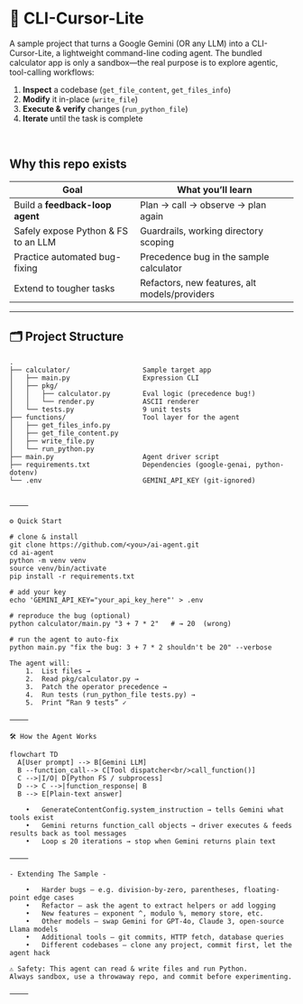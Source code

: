 # 🧠 CLI-Cursor-Lite 

A sample project that turns a Google Gemini (OR any LLM) into a CLI-Cursor-Lite, a lightweight command-line coding agent. The bundled calculator app is only a sandbox—the real purpose is to explore agentic, tool-calling workflows:

1. **Inspect** a codebase (`get_file_content`, `get_files_info`)
2. **Modify** it in-place (`write_file`)
3. **Execute & verify** changes (`run_python_file`)
4. **Iterate** until the task is complete

&nbsp;

## Why this repo exists

| Goal | What you’ll learn |
|------|-------------------|
| Build a **feedback-loop agent** | Plan → call → observe → plan again |
| Safely expose Python & FS to an LLM | Guardrails, working directory scoping |
| Practice automated bug-fixing | Precedence bug in the sample calculator |
| Extend to tougher tasks | Refactors, new features, alt models/providers |

---

## 🗂️ Project Structure

```text
.
├── calculator/                  Sample target app
│   ├── main.py                  Expression CLI
│   ├── pkg/
│   │   ├── calculator.py        Eval logic (precedence bug!)
│   │   └── render.py            ASCII renderer
│   └── tests.py                 9 unit tests
├── functions/                   Tool layer for the agent
│   ├── get_files_info.py
│   ├── get_file_content.py
│   ├── write_file.py
│   └── run_python.py
├── main.py                      Agent driver script
├── requirements.txt             Dependencies (google-genai, python-dotenv)
└── .env                         GEMINI_API_KEY (git-ignored)


⸻

⚙️ Quick Start

# clone & install
git clone https://github.com/<you>/ai-agent.git
cd ai-agent
python -m venv venv
source venv/bin/activate
pip install -r requirements.txt

# add your key
echo 'GEMINI_API_KEY="your_api_key_here"' > .env

# reproduce the bug (optional)
python calculator/main.py "3 + 7 * 2"   # → 20  (wrong)

# run the agent to auto-fix
python main.py "fix the bug: 3 + 7 * 2 shouldn't be 20" --verbose

The agent will:
	1.	List files →
	2.	Read pkg/calculator.py →
	3.	Patch the operator precedence →
	4.	Run tests (run_python_file tests.py) →
	5.	Print “Ran 9 tests” ✓

⸻

🛠️ How the Agent Works

flowchart TD
  A[User prompt] --> B[Gemini LLM]
  B --function_call--> C[Tool dispatcher<br/>call_function()]
  C -->|I/O| D[Python FS / subprocess]
  D --> C -->|function_response| B
  B --> E[Plain-text answer]

	•	GenerateContentConfig.system_instruction → tells Gemini what tools exist
	•	Gemini returns function_call objects → driver executes & feeds results back as tool messages
	•	Loop ≤ 20 iterations → stop when Gemini returns plain text

⸻

- Extending The Sample -

	•	Harder bugs – e.g. division-by-zero, parentheses, floating-point edge cases
	•	Refactor – ask the agent to extract helpers or add logging
	•	New features – exponent ^, modulo %, memory store, etc.
	•	Other models – swap Gemini for GPT-4o, Claude 3, open-source Llama models
	•	Additional tools – git commits, HTTP fetch, database queries
	•	Different codebases – clone any project, commit first, let the agent hack

⚠️ Safety: This agent can read & write files and run Python.
Always sandbox, use a throwaway repo, and commit before experimenting.

⸻
